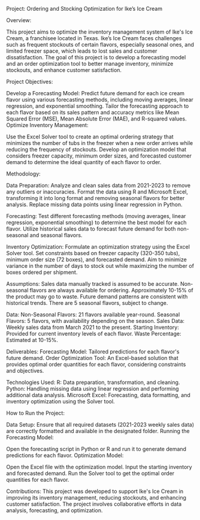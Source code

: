 Project: Ordering and Stocking Optimization for Ike’s Ice Cream

Overview:

This project aims to optimize the inventory management system of Ike's Ice Cream, a franchisee located in Texas. Ike’s Ice Cream faces challenges such as frequent stockouts of certain flavors, especially seasonal ones, and limited freezer space, which leads to lost sales and customer dissatisfaction. The goal of this project is to develop a forecasting model and an order optimization tool to better manage inventory, minimize stockouts, and enhance customer satisfaction.

Project Objectives:

Develop a Forecasting Model:
Predict future demand for each ice cream flavor using various forecasting methods, including moving averages, linear regression, and exponential smoothing.
Tailor the forecasting approach to each flavor based on its sales pattern and accuracy metrics like Mean Squared Error (MSE), Mean Absolute Error (MAE), and R-squared values.
Optimize Inventory Management:

Use the Excel Solver tool to create an optimal ordering strategy that minimizes the number of tubs in the freezer when a new order arrives while reducing the frequency of stockouts.
Develop an optimization model that considers freezer capacity, minimum order sizes, and forecasted customer demand to determine the ideal quantity of each flavor to order.

Methodology:

Data Preparation:
Analyze and clean sales data from 2021-2023 to remove any outliers or inaccuracies.
Format the data using R and Microsoft Excel, transforming it into long format and removing seasonal flavors for better analysis.
Replace missing data points using linear regression in Python.

Forecasting:
Test different forecasting methods (moving averages, linear regression, exponential smoothing) to determine the best model for each flavor.
Utilize historical sales data to forecast future demand for both non-seasonal and seasonal flavors.

Inventory Optimization:
Formulate an optimization strategy using the Excel Solver tool.
Set constraints based on freezer capacity (320-350 tubs), minimum order size (72 boxes), and forecasted demand.
Aim to minimize variance in the number of days to stock out while maximizing the number of boxes ordered per shipment.

Assumptions:
Sales data manually tracked is assumed to be accurate.
Non-seasonal flavors are always available for ordering.
Approximately 10-15% of the product may go to waste.
Future demand patterns are consistent with historical trends.
There are 5 seasonal flavors, subject to change.

Data:
Non-Seasonal Flavors: 21 flavors available year-round.
Seasonal Flavors: 5 flavors, with availability depending on the season.
Sales Data: Weekly sales data from March 2021 to the present.
Starting Inventory: Provided for current inventory levels of each flavor.
Waste Percentage: Estimated at 10-15%.

Deliverables:
Forecasting Model: Tailored predictions for each flavor's future demand.
Order Optimization Tool: An Excel-based solution that provides optimal order quantities for each flavor, considering constraints and objectives.

Technologies Used:
R: Data preparation, transformation, and cleaning.
Python: Handling missing data using linear regression and performing additional data analysis.
Microsoft Excel: Forecasting, data formatting, and inventory optimization using the Solver tool.

How to Run the Project:

Data Setup:
Ensure that all required datasets (2021-2023 weekly sales data) are correctly formatted and available in the designated folder.
Running the Forecasting Model:

Open the forecasting script in Python or R and run it to generate demand predictions for each flavor.
Optimization Model:

Open the Excel file with the optimization model.
Input the starting inventory and forecasted demand.
Run the Solver tool to get the optimal order quantities for each flavor.

Contributions:
This project was developed to support Ike's Ice Cream in improving its inventory management, reducing stockouts, and enhancing customer satisfaction. The project involves collaborative efforts in data analysis, forecasting, and optimization.
